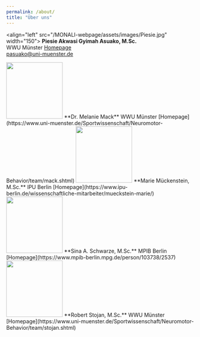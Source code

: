 ```yaml
---
permalink: /about/
title: "Über uns"
---
```



<align="left" src="/MONALI-webpage/assets/images/Piesie.jpg" width="150">
**Piesie Akwasi Gyimah Asuako, M.Sc.**  
WWU Münster 
[Homepage](https://www.uni-muenster.de/Sportwissenschaft/Neuromotor-Behavior/team/asuako.shtml)  
<pasuako@uni-muenster.de>


<img src="/MONALI-webpage/assets/images/Passbild.jpg" width="150">    
**Dr. Melanie Mack**    
WWU Münster  
[Homepage](https://www.uni-muenster.de/Sportwissenschaft/Neuromotor-Behavior/team/mack.shtml)  
<melanie.mack@uni-muenster.de>


<img src="/MONALI-webpage/assets/images/Marie.jpg" width="150">    
**Marie Mückenstein, M.Sc.**    
IPU Berlin
[Homepage](https://www.ipu-berlin.de/wissenschaftliche-mitarbeiter/mueckstein-marie/)  
<marie.mueckstein@ipu-berlin.de>


<img src="/MONALI-webpage/assets/images/Sina.jpg" width="150">    
**Sina A. Schwarze, M.Sc.**    
MPIB Berlin
[Homepage](https://www.mpib-berlin.mpg.de/person/103738/2537)  
<schwarze@mpib-berlin.mpg.de>


<img src="/MONALI-webpage/assets/images/Robert.jpg" width="150">    
**Robert Stojan,  M.Sc.**    
WWU Münster    
[Homepage](https://www.uni-muenster.de/Sportwissenschaft/Neuromotor-Behavior/team/stojan.shtml)  
<robert.stojan@uni-muenster.de>



